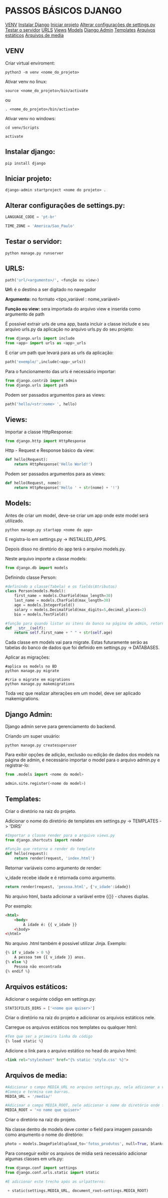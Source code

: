 PASSOS BÁSICOS DJANGO
==================================================

[VENV]
[Instalar Django]
[Iniciar projeto]
[Alterar configurações de settings.py]
[Testar o servidor]
[URLS]
[Views]
[Models]
[Django Admin]
[Templates]
[Arquivos estáticos]
[Arquivos de media]

## VENV

Criar virtual enviroment:
    
```shell
python3 -m venv <nome_do_projeto>
```
    
Ativar venv no linux:
    
```shell
source <nome_do_projeto>/bin/activate
```

ou

```shell
. <nome_do_projeto>/bin/activate>
```
    
Ativar venv no windows:
    
```shell
cd venv/Scripts
```

```shell
activate
```
        
## Instalar django:

```shell
pip install django
```

## Iniciar projeto:

```shell
django-admin startproject <nome do projeto> .
```

## Alterar configurações de settings.py:

```python
LANGUAGE_CODE = 'pt-br'
```

```python
TIME_ZONE = 'America/Sao_Paulo'
```

## Testar o servidor:

```shell
python manage.py runserver
```

## URLS:
    
```python
path('url/<argumento>/', <função ou view>)
```

**Url:** é o destino a ser digitado no navegador

**Argumento:** no formato <tipo_variável : nome_variável>

**Função ou view:** sera importada do arquivo view e inserida como argumento de path

É possível extrair urls de uma app, basta incluir a classe include e seu arquivo urls.py da aplicação no arquivo urls.py do seu projeto:
    
```python
from django.urls import include
from <app> import urls as <app>_urls
```
        
E criar um path que levará para as urls da aplicação:
    
```python
path('exemplo/',include(<app>_urls))
```

Para o funcionamento das urls é necessário importar:

```python
from django.contrib import admin
from django.urls import path
```

Podem ser passados argumentos para as views:

```python
path('hello/<str:nome> ', hello)
```
    
## Views:

Importar a classe HttpResponse:

```python
from django.http import HttpResponse
```
    
Http - Request e Response básico da view:

```python
def hello(Request):
    return HttpResponse('Hello World!')
```

Podem ser passados argumentos para as views:

```python
def hello(Request, nome):
    return HttpResponse('Hello ' + str(nome) + '!')
```
            
## Models:

Antes de criar um model, deve-se criar um app onde este model será utilizado.

```shel
python manage.py startapp <nome do app>
```

E registra-lo em settings.py -> INSTALLED_APPS. 

Depois disso no diretório do app terá o arquivo models.py.

Neste arquivo importe a classe models:

```python
from django.db import models
```

Definindo classe Person:

```python
#definindo a classe(Tabela) e os fields(Atributos)
class Person(models.Model):
    first_name = models.CharField(max_length=30)
    last_name = models.CharField(max_length=30)
    age = models.IntegerField()
    salary = models.DecimalField(max_digits=5,decimal_places=2)
    bio = models.TextField()

#função para quando listar os itens do banco na página de admin, retornar o nome e idade
def __str__(self):
    return self.first_name + " " + str(self.age)
```

Cada classe em models vai para migrate.
Estas futuramente serão as tabelas do banco de dados que foi definido em settings.py -> DATABASES.

Aplicar as migrações:

```shell
#aplica os models no BD
python manage.py migrate
```

```shell
#cria o migrate em migrations
python manage.py makemigrations
```

Toda vez que realizar alterações em um model, deve ser aplicado makemigrations.
    
## Django Admin:
    
Django admin serve para gerenciamento do backend.

Criando um super usuário:

```shell
python manage.py createsuperuser
```

Para exibir opções de adição, exclusão ou edição de dados dos models na página de admin, é necessário importar o model para o arquivo admin.py e registrar-lo:

```python
from .models import <nome do model>

admin.site.register(<nome do model>)
```

## Templates:
    
Criar o  diretório na raiz do projeto.

Adicionar o nome do diretório de templates em settings.py -> TEMPLATES -> 'DIRS'

```python
#Importar a classe render para o arquivo views.py
from django.shortcuts import render

#Função que retorna o render do template 
def hello(request):
    return render(request, 'index.html')
```

Retornar variáveis como argumento de render:

v_idade recebe idade e é retornada como argumento.

```python
return render(request, 'pessoa.html', {'v_idade':idade})
```

No arquivo html, basta adicionar a variável entre  {{}} - chaves duplas.

Por exemplo:

```html
<html>
    <body>
        A idade é: {{ v_idade }}
    <\body>
<\html>
```

No arquivo .html também é possível utilizar Jinja. Exemplo:

```python
{% if v_idade > 0 %}
    A pessoa tem {{ v_idade }} anos.
{% else %}
    Pessoa não encontrada
{% endif %}
``` 
    
## Arquivos estáticos:

Adicionar o seguinte código em settings.py:

```python
STATICFILES_DIRS = ['<nome que quiser>']
```

Criar o diretório na raiz do projeto e adicionar os arquivos estáticos nele.

Carregue os arquivos estáticos nos templates ou qualquer html:

```python
#Tem que ser a primeira linha do código
{% load static %}
```

Adicione o link para o arquivo estático no head do arquivo html:

```html
<link rel="stylesheet" href="{% static 'style.css' %}">
```
        
## Arquivos de media:

```python
#Adicionar o campo MEDIA_URL no arquivo settings.py, nela adicionar a variável de media.
#Começa e termina com barras.
MEDIA_URL = '/media/'

#Adicinar o campo MEDIA_ROOT, nele adicionar o nome do diretório onde ficarão os arquivos de mídia.
MEDIA_ROOT = '<o nome que quiser>'
```
Criar o diretório na raiz do projeto.

Na classe dentro de models deve conter o field para imagem passando como arqumento o nome do diretório:

```python
photo = models.ImageField(upload_to='fotos_produtos', null=True, blank=True)
```

Para conseguir exibir os arquivos de mídia será necessário adicionar algumas classes em urls.py:

```python
from django.conf import settings
from django.conf.urls.static import static

#E adicionar este trecho após as urlpatterns:

 + static(settings.MEDIA_URL, document_root=settings.MEDIA_ROOT)
 ```

 [VENV]: https://github.com/hemilioaraujo/DjangoNotes/blob/master/DjangoNotes.md#venv
 [Instalar Django]: https://github.com/hemilioaraujo/DjangoNotes/blob/master/DjangoNotes.md#instalar-django
 [Iniciar projeto]: https://github.com/hemilioaraujo/DjangoNotes/blob/master/DjangoNotes.md#iniciar-projeto
 [Alterar configurações de settings.py]: https://github.com/hemilioaraujo/DjangoNotes/blob/master/DjangoNotes.md#alterar-configura%C3%A7%C3%B5es-de-settingspy
 [Testar o servidor]: https://github.com/hemilioaraujo/DjangoNotes/blob/master/DjangoNotes.md#testar-o-servidor
 [URLS]: https://github.com/hemilioaraujo/DjangoNotes/blob/master/DjangoNotes.md#urls
 [Views]: https://github.com/hemilioaraujo/DjangoNotes/blob/master/DjangoNotes.md#views
 [Models]: https://github.com/hemilioaraujo/DjangoNotes/blob/master/DjangoNotes.md#models
 [Django Admin]: https://github.com/hemilioaraujo/DjangoNotes/blob/master/DjangoNotes.md#django-admin
 [Templates]: https://github.com/hemilioaraujo/DjangoNotes/blob/master/DjangoNotes.md#templates
 [Arquivos estáticos]: https://github.com/hemilioaraujo/DjangoNotes/blob/master/DjangoNotes.md#arquivos-est%C3%A1ticos
 [Arquivos de media]: https://github.com/hemilioaraujo/DjangoNotes/blob/master/DjangoNotes.md#arquivos-de-media
